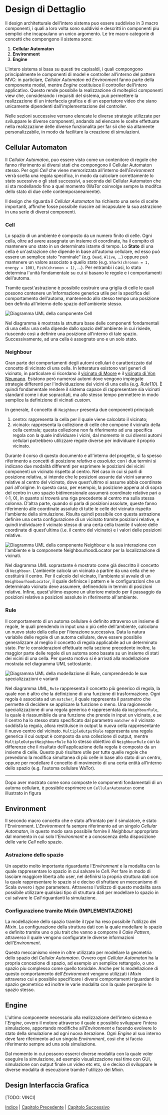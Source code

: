 # Design di Dettaglio

Il design architetturale dell'intero sistema puo essere suddiviso in 3 macro
componenti, i quali a loro volta sono suddivisi e descritti in componenti piu
semplici che incapsulano un unico argomento. Le tre macro categorie di concetti
che compongono il sistema sono:

1. **Cellular Automaton**
2. **Environment**
3. **Engine**

L'intero sistema si basa su questi tre capisaldi, i quali compongono
principalmente le componenti di model e controller all'interno del pattern MVC:
in particlare, *Cellular Automaton* ed *Environment* fanno parte della
componente model, mentre *Engine* costituisce il controller dell'intero
applicativo. Questo rende possibile la realizzazione di molteplici componenti
view che, considerando i requisiti del sistema, può permettere la realizzazione
di un interfaccia grafica e di un esportatore video che siano unicamente
dipendenti dall'implementazione del controller.

Nelle sezioni successive verrano elencate le diverse strategie utilizzate per
sviluppare le diverse componenti, andando ad elencare le scelte effettuate
nella  realizzazione delle diverse funzionalita per far sii che sia altamente
personalizzabile, in modo da facilitare la creazione di simulazioni.

## Cellular Automaton

Il *Cellular Automaton*, puo essere visto come un contenitore di regole che
fanno riferimento ai diversi stati che compongono il Cellular Automaton stesso.
Per ogni *Cell* che viene memorizzata all'interno dell'*Environment* verrà
scelta una regola specifica, in modo da calcolare correttamente lo stato
sucessivo o gli stati successivi, a seconda del Cellular Automaton che si sta
modellando fino a quel momento (WaTor coinvolge sempre la modifca dello stato
di due celle contemporaneamente).

Il design che riguarda il *Cellular Automaton* ha richiesto una serie di scelte
importanti, affinche fosse possibile riuscire ad incapsulare la sua astrazione
in una serie di diversi componenti.

### Cell

Lo spazio di un ambiente è composto da un numero finito di celle. Ogni cella,
oltre ad avere assegnate un insieme di coordinate, ha il compito di mantenere
uno stato in un determinato istante di tempo. Lo **Stato** di una cella è
un'astrazione che dipende in base all'automa cellulare, ed esso può essere un
semplice stato "nominale" (e.g. `Dead`, `Alive`, ...) oppure può mantenere un
valore associato a quello stato (e.g. `Shark(chronon = 1, energy = 100)`,
`Fish(chronon = 1)`, ...). Per entrambi i casi, lo stato determina
l'unità fondamentale su cui si basano le regole e i comportamenti dell'automa.

Tramite quest'astrazione è possibile costruire una griglia di celle le quali
possono contenere un'informazione generica utile per la specifica del
comportamento dell'automa, mantenendo allo stesso tempo una posizione ben
definita all'interno dello spazio dell'ambiente stesso.

![Diagramma UML della componente `Cell`](./img/cell.png)

Nel diagramma è mostrata la struttura base delle componenti fondamentali di una
cella: una cella dipende dallo spazio dell'ambiente in cui risiede, riuscendo
così a definire una posizione all'interno di tale spazio. Successivamente, ad
una cella è assegnato uno e un solo stato.

### Neighbour

Gran parte dei comportamenti degli automi cellulari è caratterizzato dal
concetto di vicinato di una cella. In letteratura esistono vari generi di
vicinato, in particolare si ricordano il [vicinato di Moore](https://en.wikipedia.org/wiki/Moore_neighborhood)
e il [vicinato di Von Neumann](https://en.wikipedia.org/wiki/Von_Neumann_neighborhood).
Esistono però numerosi automi dove vengono impiegate strategie differenti per
l'individuazione dei vicini di una cella (e.g. *Rule110*). È quindi
fondamentale rendere il sistema capace di rappresentare sia vicinati standard
come i due sopracitati, ma allo stesso tempo permettere in modo semplice la
definizione di vicinati *custom*.

In generale, il concetto di `Neighbour` presenta due componenti principali:

1. centro: rappresenta la cella per il quale viene calcolato il vicinato;
2. vicinato: rappresenta la collezione di celle che compone il vicinato della
   cella centrale; questa collezione non fa riferimento ad una specifica regola
   con la quale individuare i vicini, dal momento in cui diversi automi
   cellulari potrebbero utilizzare regole diverse per individuare il proprio
   vicinato.

Durante il corso di questo documento e all'interno del progetto, si fa spesso
riferimento a concetti di posizione *relativa* e *assoluta*: con i due termini
si indicano due modalità differenti per esprimere le posizioni dei vicini
componenti un vicinato rispetto al centro. Nel caso in cui si parli di
posizione relativa, si intende che le posizioni assunte dai vicini saranno
relative al centro del vicinato, dove quest'ultimo si assume abbia coordinate
pari all'origine. In questo caso, per esempio, la posizione appena al di sopra
del centro in uno spazio bidimensionale assumerà coordinate relative pari a
(-1, 0), in quanto si troverà una riga precedente al centro ma sulla stessa
colonna. D'altra parte, quando si parla di posizioni assolute, queste fanno
riferimento alle coordinate assolute di tutte le celle del vicinato rispetto
l'ambiente della simulazione. Risulta quindi possibile con questa astrazione
definire una certa configurazione di un vicinato tramite posizioni relative, e
quindi individuare il vicinato stesso di una certa cella tramite il valore
delle coordinate di quest'ultima (i.e. il centro del vicinato) e i valori delle
posizioni relative.

![Diagramma UML della componente `Neighbour` e la sua interazione con l'ambiente e la componente `NeighbourhoodLocator` per la localizzazione di vicinati.](./img/neighbour.png)

Nel diagramma UML soprastante è mostrato come già descritto il concetto di
`Neighbour`. L'ambiente calcola un vicinato a partire da una cella che ne
costituirà il centro. Per il calcolo del vicinato, l'ambiente si avvale di un
`NeighbourhoodLocator`, il quale definisce i pattern e le configurazioni che un
determinato vicinato deve assumere, definendolo in termini di posizioni
relative. Infine, quest'ultimo espone un ulteriore metodo per il passaggio da
posizioni relative a posizioni assolute in riferimento all'ambiente.

### Rule

Il comportamento di un automa cellulare è definito attraverso un insieme di
regole, le quali prendendo in input una o più celle dell'ambiente, calcolano un
nuovo stato della cella per l'iterazione successiva. Data la natura variabile
delle regole di un automa cellulare, deve essere possibile generalizzare al
meglio il concetto di regola applicabile ad un determinato stato. Per le
considerazioni effettuate nella sezione precedente inoltre, la maggior parte
delle regole di un automa sono basate su un insieme di stati dei vicini di una
cella. Per questo motivo si è arrivati alla modellazione mostrata nel diagramma
UML sottostante.

![Diagramma UML della modellazione di `Rule`, comprendendo le sue specializzazioni e varianti](./img/rule.png)

Nel diagramma UML, `Rule` rappresenta il concetto più generico di regola, la
quale non è altro che la definizione di una funzione di trasformazione. Ogni
regola è associata ad un `matcher`, il quale rappresenta il parametro che
permette di decidere se applicare la funzione o meno. Una ragionevole
specializzazione di una regola generica è rappresentata da `NeighbourRule`, la
quale è riassumibile da una funzione che prende in input un vicinato, e se il
centro ha lo stesso stato specificato dal parametro `matcher` e il vicinato
soddisfa la regola, allora restituisce in output la nuova cella rappresentante
il nuovo centro del vicinato. `MultipleOutputRule` rappresenta una regola
generica il cui output è composto da una collezione di output, mentre
`MultipleOutputNeighbourRule` ha lo stesso obiettivo di `NeighbourRule` con la
differenze che il risultato dell'applicazione della regola è composto da un
insieme di celle. Questo può risultare utile per tutte quelle regole che
prevedono la modifica simultanea di più celle in base allo stato di un centro,
oppure per modellare il concetto di movimento di una certa entità all'interno
dello spazio (e.g. l'automa cellulare WaTor).

---

Dopo aver mostrato come sono composte le componenti fondamentali di un
automa cellulare, è possibile esprimere un `CellularAutomaton` come
illustrato in figura

## Environment

Il secondo macro concetto che e stato affrontato per il simulatore, e stato
l'Environment. L'*Environment* fa sempre riferimento ad un singolo *Cellular
Automaton*, in questo modo sara possibile fornire il *Neighbour* appropriato
dal momento in cui solo l'*Environment* e a conoscenza della disposizione delle
varie *Cell* nello spazio.

### Astrazione dello spazio

Un aspetto molto importante riguardante l'*Environment* e la modalita con la
quale rappresentare lo spazio in cui salvare le *Cell*. Per fare in modo di
lasciare maggiore liberta allo user, nel definirsi la propria struttura dati
con la quale rappresentare lo spazio si e deciso di sfruttare un meccanismo di
Scala ovvero i *type* parameters. Attraverso l'utilizzo di questo modalita sara
possibile utilizzare qualsiasi tipo di struttura dati per modellare lo spazio
in cui salvare le *Cell* riguardanti la simulazione.

### Configurazione tramite Mixin (IMPLEMENTAZIONE)

La modellazione dello spazio tramite il *type* ha reso possibile l'utilizzo dei
*Mixin*. La configurazione della struttura dati con la quale modellare lo
spazio e definito tramite uno o piu trait che vanno a comporre il *Cake
Pattern*, attraverso il quale vengono configurate le diverse informazioni
dell'*Environment*.

Questo meccanismo viene in oltre utilizzato per modellare la geometria dello
spazio del *Cellular Automaton*. Ovvero ogni *Cellular Automaton* ha la propria
concezione di spazio, ad esempio un semplice rettangolo, o uno spazio piu
complesso come quello toroidale. Anche per ls modellazione di questo
comportamento dell'*Environment* vengono utilizzati i *Mixin* attraverso cui e
possibile specificare i diversi comportamenti riguardanti lo spazio geometrico
ed inoltre le varie modalita con la quale percepire lo spazio stesso.

## Engine

L'ultimo componente necessario alla realizzazione dell'intero sistema e
l'*Engine*, ovvero il motore attraverso il quale e possibile sviluppare
l'intera simulazione, apportando modifiche all'*Environment* e facendo evolvere
lo stato della simulazione ad ogni nuova iterazione. Ogni *Engine* al suo
interno deve fare riferimento ad un singolo *Environment*, cosi che si faccia
riferimento sempre ad una sola simulazione.

Dal momento in cui possono esserci diverse modalita con la quale voler eseguire
la simulazione, ad esempio visualizzazione real time con GUI, simulazione con
output finale un video etc etc, si e deciso di sviluppare le diverse modalita
di esecuzione tramite l'utilizzo dei *Mixin*.

## Design Interfaccia Grafica

[TODO: VINCI]

[Indice](./index.md) | [Capitolo Precedente](./4-high-level-design.md) | [Capitolo Successivo](./6-implementation.md)
